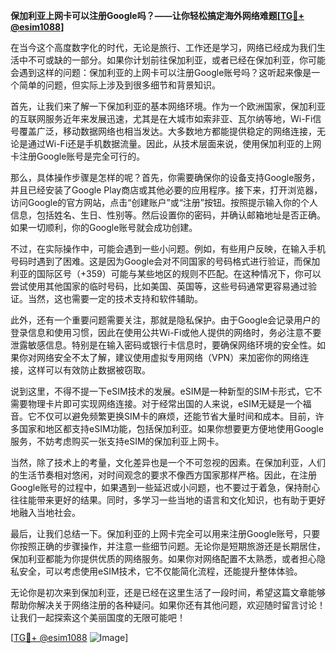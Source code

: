 **保加利亚上网卡可以注册Google吗？——让你轻松搞定海外网络难题[[TG💪+ @esim1088](https://t.me/s/esim1088)]**

在当今这个高度数字化的时代，无论是旅行、工作还是学习，网络已经成为我们生活中不可或缺的一部分。如果你计划前往保加利亚，或者已经在保加利亚，你可能会遇到这样的问题：保加利亚的上网卡可以注册Google账号吗？这听起来像是一个简单的问题，但实际上涉及到很多细节和背景知识。

首先，让我们来了解一下保加利亚的基本网络环境。作为一个欧洲国家，保加利亚的互联网服务近年来发展迅速，尤其是在大城市如索非亚、瓦尔纳等地，Wi-Fi信号覆盖广泛，移动数据网络也相当发达。大多数地方都能提供稳定的网络连接，无论是通过Wi-Fi还是手机数据流量。因此，从技术层面来说，使用保加利亚的上网卡注册Google账号是完全可行的。

那么，具体操作步骤是怎样的呢？首先，你需要确保你的设备支持Google服务，并且已经安装了Google Play商店或其他必要的应用程序。接下来，打开浏览器，访问Google的官方网站，点击“创建账户”或“注册”按钮。按照提示输入你的个人信息，包括姓名、生日、性别等。然后设置你的密码，并确认邮箱地址是否正确。如果一切顺利，你的Google账号就会成功创建。

不过，在实际操作中，可能会遇到一些小问题。例如，有些用户反映，在输入手机号码时遇到了困难。这是因为Google会对不同国家的号码格式进行验证，而保加利亚的国际区号（+359）可能与某些地区的规则不匹配。在这种情况下，你可以尝试使用其他国家的临时号码，比如美国、英国等，这些号码通常更容易通过验证。当然，这也需要一定的技术支持和软件辅助。

此外，还有一个重要问题需要关注，那就是隐私保护。由于Google会记录用户的登录信息和使用习惯，因此在使用公共Wi-Fi或他人提供的网络时，务必注意不要泄露敏感信息。特别是在输入密码或银行卡信息时，要确保网络环境的安全性。如果你对网络安全不太了解，建议使用虚拟专用网络（VPN）来加密你的网络连接，这样可以有效防止数据被窃取。

说到这里，不得不提一下eSIM技术的发展。eSIM是一种新型的SIM卡形式，它不需要物理卡片即可实现网络连接。对于经常出国的人来说，eSIM无疑是一个福音。它不仅可以避免频繁更换SIM卡的麻烦，还能节省大量时间和成本。目前，许多国家和地区都支持eSIM功能，包括保加利亚。如果你想要更方便地使用Google服务，不妨考虑购买一张支持eSIM的保加利亚上网卡。

当然，除了技术上的考量，文化差异也是一个不可忽视的因素。在保加利亚，人们的生活节奏相对悠闲，对时间观念的要求不像西方国家那样严格。因此，在注册Google账号的过程中，如果遇到一些延迟或小问题，也不要过于着急，保持耐心往往能带来更好的结果。同时，多学习一些当地的语言和文化知识，也有助于更好地融入当地社会。

最后，让我们总结一下。保加利亚的上网卡完全可以用来注册Google账号，只要你按照正确的步骤操作，并注意一些细节问题。无论你是短期旅游还是长期居住，保加利亚都能为你提供优质的网络服务。如果你对网络配置不太熟悉，或者担心隐私安全，可以考虑使用eSIM技术，它不仅能简化流程，还能提升整体体验。

无论你是初次来到保加利亚，还是已经在这里生活了一段时间，希望这篇文章能够帮助你解决关于网络注册的各种疑问。如果你还有其他问题，欢迎随时留言讨论！让我们一起探索这个美丽国度的无限可能吧！

[[TG💪+ @esim1088](https://t.me/s/esim1088) ![Image](https://i.postimg.cc/4NQfJmqS/Snipaste-2025-05-13-00-14-12.png)]